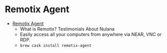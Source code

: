 # Remotix Agent
- [Remotix Agent](https://remotixcloud.com/)
  -  What is Remotix? Testimonials About Nulana
  - Easily access all your computers from anywhere via NEAR, VNC or RDP.
  - `brew cask install remotix-agent`
